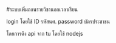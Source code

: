#ระบบเพิ่มถอนรายวิชานอกเวลาเรียน 

login โดยใช้ ID รหัสนศ. password บัตรประชาชน


โดยการดึง api จาก tu โดยใช้ nodejs
